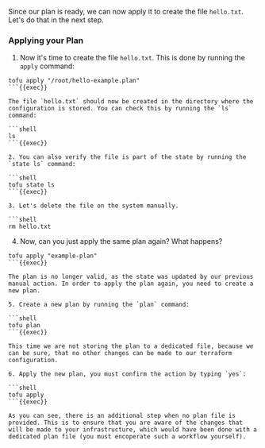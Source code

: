 Since our plan is ready, we can now apply it to create the file `hello.txt`. Let's do that in the next step.

### Applying your Plan

1. Now it's time to create the file `hello.txt`. This is done by running the `apply` command:

```shell
tofu apply "/root/hello-example.plan"
```{{exec}}

The file `hello.txt` should now be created in the directory where the configuration is stored. You can check this by running the `ls` command:

```shell
ls
```{{exec}}

2. You can also verify the file is part of the state by running the `state ls` command:

```shell
tofu state ls
```{{exec}}

3. Let's delete the file on the system manually.

```shell
rm hello.txt
```

4. Now, can you just apply the same plan again? What happens?

```shell
tofu apply "example-plan"
```{{exec}}

The plan is no longer valid, as the state was updated by our previous manual action. In order to apply the plan again, you need to create a new plan. 

5. Create a new plan by running the `plan` command:

```shell
tofu plan
```{{exec}}

This time we are not storing the plan to a dedicated file, because we can be sure, that no other changes can be made to our terraform configuration.

6. Apply the new plan, you must confirm the action by typing `yes`:

```shell
tofu apply
```{{exec}}

As you can see, there is an additional step when no plan file is provided. This is to ensure that you are aware of the changes that will be made to your infrastructure, which would have been done with a dedicated plan file (you must encoperate such a workflow yourself).
